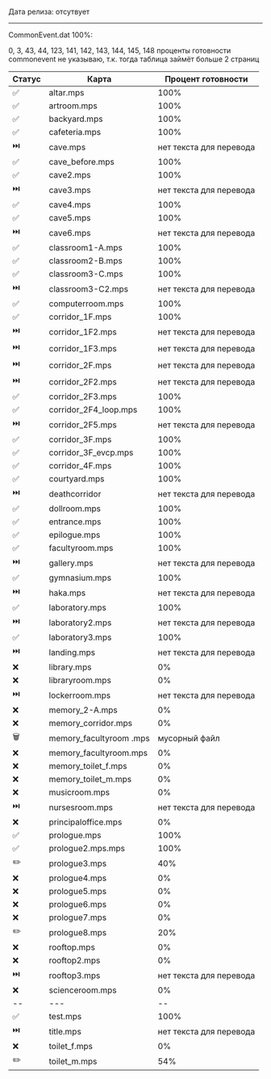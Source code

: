 Дата релиза: отсутвует

<hr>
CommonEvent.dat 100%:

0, 3, 43, 44, 123, 141, 142, 143, 144, 145, 148
проценты готовности commonevent не указываю, т.к. тогда таблица займёт больше 2 страниц

| Статус | Карта | Процент готовности |
| ------ | ----- | ------------------ |
| ✅ | altar.mps | 100% |
| ✅ | artroom.mps  | 100% |
| ✅ | backyard.mps | 100% |
| ✅ | cafeteria.mps | 100% |
| ⏭️ | cave.mps | нет текста для перевода |
| ✅ | cave_before.mps | 100% |
| ✅ | cave2.mps | 100% |
| ⏭️ | cave3.mps | нет текста для перевода |
| ✅ | cave4.mps | 100% |
| ✅ | cave5.mps | 100% |
| ⏭️ | cave6.mps | нет текста для перевода |
| ✅ | classroom1-A.mps | 100% |
| ✅ | classroom2-B.mps | 100% |
| ✅ | classroom3-C.mps | 100% |
| ⏭️ | classroom3-C2.mps | нет текста для перевода |
| ✅ | computerroom.mps | 100% |
| ✅ | corridor_1F.mps | 100% |
| ⏭️ | corridor_1F2.mps | нет текста для перевода |
| ⏭️ | corridor_1F3.mps | нет текста для перевода |
| ⏭️ | corridor_2F.mps | нет текста для перевода |
| ⏭️ | corridor_2F2.mps | нет текста для перевода |
| ✅ | corridor_2F3.mps | 100% |
| ✅ | corridor_2F4_loop.mps | 100% |
| ⏭️ | corridor_2F5.mps | нет текста для перевода |
| ✅ | corridor_3F.mps | 100% |
| ✅ | corridor_3F_evcp.mps | 100% |
| ✅ | corridor_4F.mps | 100% |
| ✅ | courtyard.mps | 100% | 
| ⏭️ | deathcorridor | нет текста для перевода |
| ✅ | dollroom.mps | 100% |
| ✅ | entrance.mps | 100% |
| ✅ | epilogue.mps | 100% |
| ✅ | facultyroom.mps | 100% |
| ⏭️ | gallery.mps | нет текста для перевода |
| ✅ | gymnasium.mps | 100% |
| ⏭️ | haka.mps | нет текста для перевода |
| ✅ | laboratory.mps | 100% |
| ⏭️ | laboratory2.mps | нет текста для перевода |
| ✅ | laboratory3.mps | 100% |
| ⏭️ | landing.mps | нет текста для перевода |
| ❌ | library.mps | 0% |
| ❌ | libraryroom.mps | 0% |
| ⏭️ | lockerroom.mps | нет текста для перевода |
| ❌ | memory_2-A.mps | 0% |
| ❌ | memory_corridor.mps | 0% |
| 🗑️ | memory_facultyroom .mps | мусорный файл |
| ❌ | memory_facultyroom.mps | 0% |
| ❌ | memory_toilet_f.mps | 0% |
| ❌ | memory_toilet_m.mps | 0% |
| ❌ | musicroom.mps | 0% |
| ⏭️ | nursesroom.mps | нет текста для перевода |
| ❌ | principaloffice.mps | 0% |
| ✅ | prologue.mps | 100% |
| ✅ | prologue2.mps.mps | 100% |
| ✏️ | prologue3.mps | 40% |
| ❌ | prologue4.mps | 0% |
| ❌ | prologue5.mps | 0% |
| ❌ | prologue6.mps | 0% |
| ❌ | prologue7.mps | 0% |
| ✏️ | prologue8.mps | 20% |
| ❌ | rooftop.mps | 0% |
| ❌ | rooftop2.mps | 0% |
| ⏭️ | rooftop3.mps | нет текста для перевода |
| ❌ | scienceroom.mps | 0% |
| -- | --- | -- |
| ✅ | test.mps | 100% |
| ⏭️ | title.mps | нет текста для перевода |
| ❌ | toilet_f.mps | 0% |
| ✏️ | toilet_m.mps | 54% |
